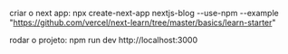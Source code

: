 criar o next app:
npx create-next-app nextjs-blog --use-npm --example "https://github.com/vercel/next-learn/tree/master/basics/learn-starter"

rodar o projeto:
npm run dev
http://localhost:3000